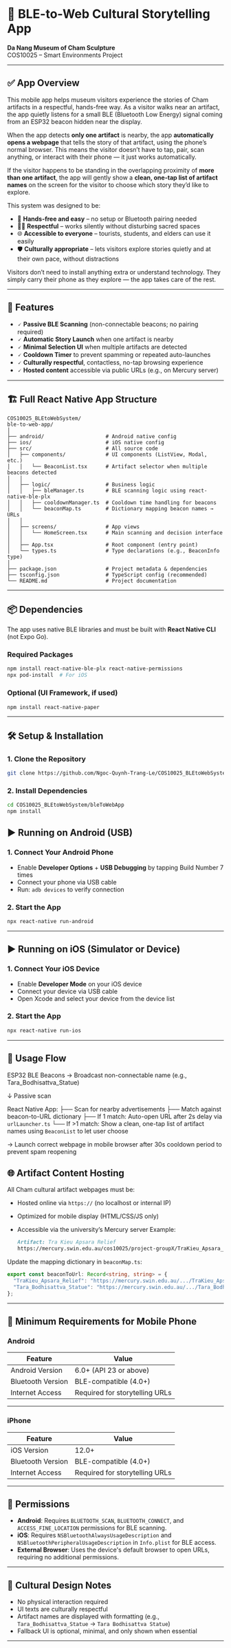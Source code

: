 # 📱 BLE-to-Web Cultural Storytelling App  

**Da Nang Museum of Cham Sculpture**  
COS10025 – Smart Environments Project

---

## ✅ App Overview

This mobile app helps museum visitors experience the stories of Cham artifacts in a respectful, hands-free way. As a visitor walks near an artifact, the app quietly listens for a small BLE (Bluetooth Low Energy) signal coming from an ESP32 beacon hidden near the display.

When the app detects **only one artifact** is nearby, the app **automatically opens a webpage** that tells the story of that artifact, using the phone’s normal browser. This means the visitor doesn’t have to tap, pair, scan anything, or interact with their phone — it just works automatically.

If the visitor happens to be standing in the overlapping proximity of **more than one artifact**, the app will gently show a **clean, one-tap list of artifact names** on the screen for the visitor to choose which story they’d like to explore.

This system was designed to be:

* 👐 **Hands-free and easy** – no setup or Bluetooth pairing needed
* 🧍‍♀️ **Respectful** – works silently without disturbing sacred spaces
* 🌐 **Accessible to everyone** – tourists, students, and elders can use it easily
* 🛡️ **Culturally appropriate** – lets visitors explore stories quietly and at their own pace, without distractions

Visitors don’t need to install anything extra or understand technology. They simply carry their phone as they explore — the app takes care of the rest.

---

## 🧩 Features

- 🗸 **Passive BLE Scanning** (non-connectable beacons; no pairing required)
- 🗸 **Automatic Story Launch** when one artifact is nearby
- 🗸 **Minimal Selection UI** when multiple artifacts are detected
- 🗸 **Cooldown Timer** to prevent spamming or repeated auto-launches
- 🗸 **Culturally respectful**, contactless, no-tap browsing experience
- 🗸 **Hosted content** accessible via public URLs (e.g., on Mercury server)

---

## 🏗️ Full React Native App Structure

```plaintext
COS10025_BLEtoWebSystem/
ble-to-web-app/
│
├── android/                    # Android native config
├── ios/                        # iOS native config
├── src/                        # All source code
│   ├── components/             # UI components (ListView, Modal, etc.)
│   │   └── BeaconList.tsx      # Artifact selector when multiple beacons detected
│   │
│   ├── logic/                  # Business logic
│   │   ├── bleManager.ts       # BLE scanning logic using react-native-ble-plx
│   │   ├── cooldownManager.ts  # Cooldown time handling for beacons
│   │   └── beaconMap.ts        # Dictionary mapping beacon names → URLs
│   │
│   ├── screens/                # App views
│   │   └── HomeScreen.tsx      # Main scanning and decision interface
│   │
│   ├── App.tsx                 # Root component (entry point)
│   └── types.ts                # Type declarations (e.g., BeaconInfo type)
│
├── package.json                # Project metadata & dependencies
├── tsconfig.json               # TypeScript config (recommended)
└── README.md                   # Project documentation
```

---

## 📦 Dependencies

The app uses native BLE libraries and must be built with **React Native CLI** (not Expo Go).

### Required Packages

```bash
npm install react-native-ble-plx react-native-permissions
npx pod-install  # For iOS
```

### Optional (UI Framework, if used)

```bash
npm install react-native-paper
```

---

## 🛠️ Setup & Installation

### 1. Clone the Repository

```bash
git clone https://github.com/Ngoc-Quynh-Trang-Le/COS10025_BLEtoWebSystem.git
```

### 2. Install Dependencies

```bash
cd COS10025_BLEtoWebSystem/bleToWebApp
npm install
```

## ▶️ Running on Android (USB)

### 1. Connect Your Android Phone

- Enable **Developer Options** + **USB Debugging** by tapping Build Number 7 times
- Connect your phone via USB cable
- Run: `adb devices` to verify connection

### 2. Start the App

```bash
npx react-native run-android
```

---

## ▶️ Running on iOS (Simulator or Device)

### 1. Connect Your iOS Device

- Enable **Developer Mode** on your iOS device
- Connect your device via USB cable
- Open Xcode and select your device from the device list

### 2. Start the App

```bash
npx react-native run-ios
```

---

## 🧭 Usage Flow

ESP32 BLE Beacons → Broadcast non-connectable name (e.g., Tara_Bodhisattva_Statue)

↓ Passive scan

React Native App:
  ├── Scan for nearby advertisements
  ├── Match against beacon-to-URL dictionary
  ├── If 1 match: Auto-open URL after 2s delay via `urlLauncher.ts`
  └── If >1 match: Show a clean, one-tap list of artifact names using `BeaconList` to let user choose

→ Launch correct webpage in mobile browser after 30s cooldown period to prevent spam reopening

## 🌐 Artifact Content Hosting

All Cham cultural artifact webpages must be:

- Hosted online via `https://` (no localhost or internal IP)
- Optimized for mobile display (HTML/CSS/JS only)
- Accessible via the university’s Mercury server
  Example:

  ```markdown
  Artifact: Tra Kieu Apsara Relief
  https://mercury.swin.edu.au/cos10025/project-groupX/TraKieu_Apsara_Relief.html
  ```

Update the mapping dictionary in `beaconMap.ts`:

```ts
export const beaconToUrl: Record<string, string> = {
  "TraKieu_Apsara_Relief": "https://mercury.swin.edu.au/.../TraKieu_Apsara_Relief.html",
  "Tara_Bodhisattva_Statue": "https://mercury.swin.edu.au/.../Tara_Bodhisattva_Statue.html"
};
```

---

## 📱 Minimum Requirements for Mobile Phone

### Android

| Feature           | Value                          |
| ----------------- | ------------------------------ |
| Android Version   | 6.0+ (API 23 or above)         |
| Bluetooth Version | BLE-compatible (4.0+)          |
| Internet Access   | Required for storytelling URLs |

---

### iPhone

| Feature           | Value                          |
| ----------------- | ------------------------------ |
| iOS Version       | 12.0+                          |
| Bluetooth Version | BLE-compatible (4.0+)          |
| Internet Access   | Required for storytelling URLs |

---

## 📱 Permissions

- **Android**: Requires `BLUETOOTH_SCAN`, `BLUETOOTH_CONNECT`, and `ACCESS_FINE_LOCATION` permissions for BLE scanning.
- **iOS**: Requires `NSBluetoothAlwaysUsageDescription` and `NSBluetoothPeripheralUsageDescription` in `Info.plist` for BLE access.
- **External Browser**: Uses the device's default browser to open URLs, requiring no additional permissions.

---

## 🎨 Cultural Design Notes

- No physical interaction required
- UI texts are culturally respectful
- Artifact names are displayed with formatting (e.g., `Tara_Bodhisattva_Statue` → `Tara Bodhisattva Statue`)
- Fallback UI is optional, minimal, and only shown when essential

---
